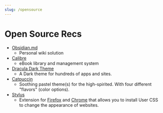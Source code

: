 ```yaml
---
slug: /opensource
---
```


# Open Source Recs

- [Obsidian.md](/docs/Vault/opensource/obsidian/intro)
  - Personal wiki solution
- [Calibre](https://calibre-ebook.com)
  - eBook library and management system
- [Dracula Dark Theme](https://draculatheme.com)
  - A Dark theme for hundreds of apps and sites.
- [Catpuccin](https://catppuccin.com)
  - Soothing pastel theme(s) for the high-spirited. With four different
    "flavors" (color options).
- [Stylus](/docs/Vault/opensource/stylus/)
  - Extension for [Firefox](https://addons.mozilla.org/firefox/addon/styl-us/)
    and
    [Chrome](https://chrome.google.com/webstore/detail/stylus/clngdbkpkpeebahjckkjfobafhncgmne)
    that allows you to install User CSS to change the appearance of websites.

